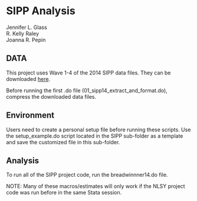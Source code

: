 SIPP Analysis
================================================================================

Jennifer L. Glass  
R. Kelly Raley  
Joanna R. Pepin  

DATA
--------------------------------------------------------------------------------
This project uses Wave 1-4 of the 2014 SIPP data files. They can be downloaded [here](https://www.census.gov/programs-surveys/sipp/data/datasets.html).

Before running the first .do file (01_sipp14_extract_and_format.do), compress the
downloaded data files.

Environment
--------------------------------------------------------------------------------
Users need to create a personal setup file before running these scripts.
Use the setup_example.do script located in the SIPP sub-folder as a template and 
save the customized file in this sub-folder.

Analysis
--------------------------------------------------------------------------------
To run all of the SIPP project code, run the breadwinnner14.do file.

NOTE: Many of these macros/estimates will only work if the NLSY project code was
run before in the same Stata session.

